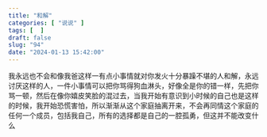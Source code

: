```yaml
---
title: "和解"
categories: [ "说说" ]
tags: [  ]
draft: false
slug: "94"
date: "2024-01-13 15:42:00"
---
```


我永远也不会和像我爸这样一有点小事情就对你发火十分暴躁不堪的人和解，永远讨厌这样的人，一件小事情可以把你骂得狗血淋头，好像全是你的错一样，先把你骂一顿，然后在像你嬉皮笑脸的混过去，当我开始有意识到小时候的自己也是这样的时候，我开始恐慌害怕，所以渐渐从这个家庭抽离开来，不会再同情这个家庭的任何一个成员，包括我自己，所有的选择都是自己的一腔孤勇，但这并不能改变什么